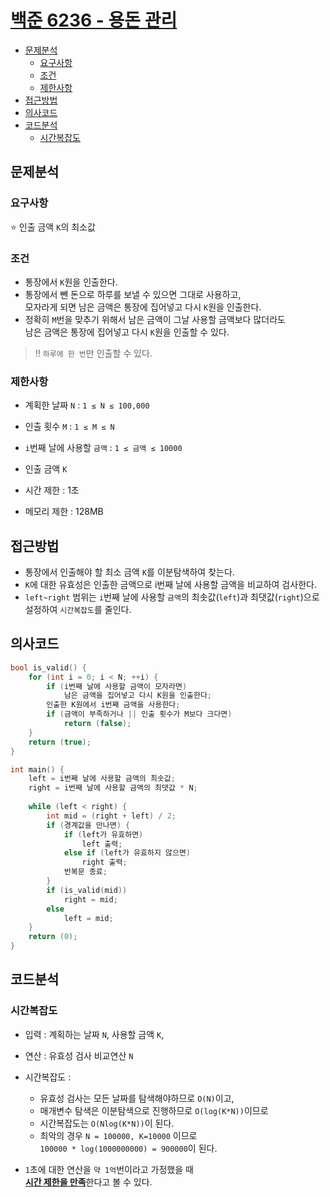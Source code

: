 # [백준 6236 - 용돈 관리](https://www.acmicpc.net/problem/6236)

- [문제분석](#문제분석)
    * [요구사항](#요구사항)
    * [조건](#조건)
    * [제한사항](#제한사항)
- [접근방법](#접근방법)
- [의사코드](#의사코드)
- [코드분석](#코드분석)
    * [시간복잡도](#시간복잡도)

## 문제분석

### 요구사항

⭐️ 인출 금액 `K`의 최소값

### 조건

* 통장에서 `K`원을 인출한다.
* 통장에서 뺀 돈으로 하루를 보낼 수 있으면 그대로 사용하고,  
  모자라게 되면 남은 금액은 통장에 집어넣고 다시 `K`원을 인출한다.
* 정확히 `M`번을 맞추기 위해서 남은 금액이 그날 사용할 금액보다 많더라도   
  남은 금액은 통장에 집어넣고 다시 `K`원을 인출할 수 있다.

> ‼️ `하루에 한 번`만 인출할 수 있다.

### 제한사항

* 계획한 날짜 `N` : `1 ≤ N ≤ 100,000`
* 인출 횟수 `M` : `1 ≤ M ≤ N`
* `i`번째 날에 사용할 `금액` : `1 ≤ 금액 ≤ 10000`
* 인출 금액 `K`

* 시간 제한 : 1초
* 메모리 제한 : 128MB

## 접근방법

* 통장에서 인출해야 할 최소 금액 `K`를 이분탐색하여 찾는다.
* `K`에 대한 유효성은 인출한 금액으로 i번째 날에 사용할 금액을 비교하여 검사한다.
* `left~right` 범위는 `i`번째 날에 사용할 `금액`의 최솟값(`left`)과 최댓값(`right`)으로 설정하여 `시간복잡도`를 줄인다.

## 의사코드

```c++
bool is_valid() {
	for (int i = 0; i < N; ++i) {
		if (i번째 날에 사용할 금액이 모자라면)
			남은 금액을 집어넣고 다시 K원을 인출한다; 
		인출한 K원에서 i번째 금액을 사용한다;
		if (금액이 부족하거나 || 인출 횟수가 M보다 크다면)
			return (false);
	}
	return (true);
}

int main() {
    left = i번째 날에 사용할 금액의 최솟값;
    right = i번째 날에 사용할 금액의 최댓값 * N;
	
	while (left < right) {
		int mid = (right + left) / 2;
		if (경계값을 만나면) {
			if (left가 유효하면)
				left 출력;
			else if (left가 유효하지 않으면)
				right 출력;
			반복문 종료;
		}
		if (is_valid(mid))
			right = mid;
		else
			left = mid;
	}
	return (0);
}
```

## 코드분석

### 시간복잡도

* 입력 : 계획하는 날짜 `N`, 사용할 금액 `K`,
* 연산 : 유효성 검사 비교연산 `N`
* 시간복잡도 :
    * 유효성 검사는 모든 날짜를 탐색해야하므로 `O(N)`이고,
    * 매개변수 탐색은 이분탐색으로 진행하므로 `O(log(K*N))`이므로
    * 시간복잡도는 `O(Nlog(K*N))`이 된다.
    * 최악의 경우 `N = 100000, K=10000` 이므로  
      `100000 * log(1000000000) = 900000`이 된다.

* `1`초에 대한 연산을 `약 1억`번이라고 가정했을 때  
  <U>**시간 제한을 만족**</U>한다고 볼 수 있다.
